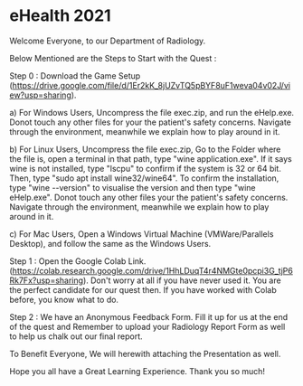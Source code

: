 # eHealth 2021

Welcome Everyone, to our Department of Radiology.

Below Mentioned are the Steps to Start with the Quest :

Step 0 : Download the Game Setup (https://drive.google.com/file/d/1Er2kK_8jUZvTQ5pBYF8uF1weva04v02J/view?usp=sharing).

a) For Windows Users, Uncompress the file exec.zip, and run the eHelp.exe. Donot touch any other files for your the patient's safety concerns. Navigate through the environment, meanwhile we explain how to play around in it.

b) For Linux Users, Uncompress the file exec.zip, Go to the Folder where the file is, open a terminal in that path, type "wine application.exe". If it says wine is not installed, type "lscpu" to confirm if the system is 32 or 64 bit. Then, type "sudo apt install wine32/wine64". To confirm the installation, type "wine --version" to visualise the version and then type "wine eHelp.exe". Donot touch any other files your the patient's safety concerns. Navigate through the environment, meanwhile we explain how to play around in it.

c) For Mac Users, Open a Windows Virtual Machine (VMWare/Parallels Desktop), and follow the same as the Windows Users.

Step 1 : Open the Google Colab Link. (https://colab.research.google.com/drive/1HhLDuqT4r4NMGte0pcpi3G_tjP6Rk7Fx?usp=sharing). Don't worry at all if you have never used it. You are the perfect candidate for our quest then. If you have worked with Colab before, you know what to do.

Step 2 : We have an Anonymous Feedback Form. Fill it up for us at the end of the quest and Remember to upload your Radiology Report Form as well to help us chalk out our final report.

To Benefit Everyone, We will herewith attaching the Presentation as well.

Hope you all have a Great Learning Experience. Thank you so much!
